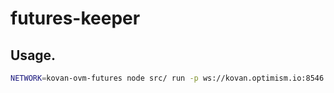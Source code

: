 # futures-keeper

## Usage.

```sh
NETWORK=kovan-ovm-futures node src/ run -p ws://kovan.optimism.io:8546 --from-block 0 -n 1
```
